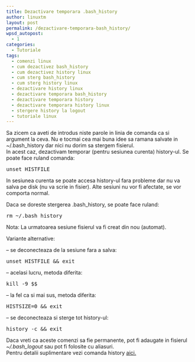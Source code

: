```yaml
---
title: Dezactivare temporara .bash_history
author: linuxtm
layout: post
permalink: /dezactivare-temporara-bash_history/
wpsd_autopost:
  - 1
categories:
  - Tutoriale
tags:
  - comenzi linux
  - cum dezactivez bash_history
  - cum dezactivez history linux
  - cum sterg bash_history
  - cum sterg history linux
  - dezactivare history linux
  - dezactivare temporara bash_history
  - dezactivare temporara history
  - dezactivare temporara history linux
  - stergere history la logout
  - tutoriale linux
---
```

Sa zicem ca aveti de introdus niste parole in linia de comanda ca si argument la ceva. Nu e tocmai cea mai buna idee sa ramana salvate in ~/.bash_history dar nici nu dorim sa stergem fisierul.  
In acest caz, dezactivam temporar (pentru sesiunea curenta) history-ul. Se poate face ruland comanda:

<pre>unset HISTFILE</pre>

In sesiunea curenta se poate accesa history-ul fara probleme dar nu va salva pe disk (nu va scrie in fisier). Alte sesiuni nu vor fi afectate, se vor comporta normal.

Daca se doreste stergerea .bash_history, se poate face ruland:

<pre>rm ~/.bash_history</pre>

Nota: La urmatoarea sesiune fisierul va fi creat din nou (automat).

Variante alternative:

&#8211; se deconecteaza de la sesiune fara a salva:

<pre>unset HISTFILE && exit</pre>

&#8211; acelasi lucru, metoda diferita:

<pre>kill -9 $$</pre>

&#8211; la fel ca si mai sus, metoda diferita:

<pre>HISTSIZE=0 && exit</pre>

&#8211; se deconecteaza si sterge tot history-ul:

<pre>history -c && exit</pre>

Daca vreti ca aceste comenzi sa fie permanente, pot fi adaugate in fisierul *~/.bash_logout* sau pot fi folosite cu aliasuri.  
Pentru detalii suplimentare vezi comanda history [aici.][1]

 [1]: http://linuxtm.ro/history/